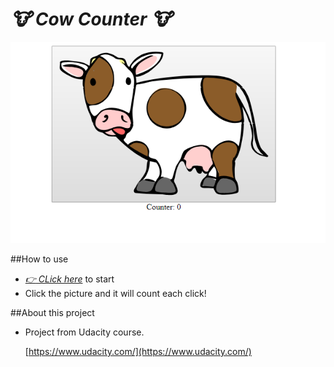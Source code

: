 # _:cow: Cow Counter :cow:_ 
![preview img](https://github.com/sky0cean/cowcounter/blob/master/cowcounter.png)

##How to use
* _[:point_right: CLick here](https://sky0cean.github.io/cowcounter/index.html)_ to start 
* Click the picture and it will count each click!

##About this project 

* Project from Udacity course. 

  [https://www.udacity.com/](https://www.udacity.com/) 


